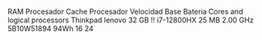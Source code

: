 RAM 
Procesador 
Cache Procesador 
Velocidad 
Base 
Bateria 
Cores and logical processors 
Thinkpad lenovo 
32 GB !! 
i7-12800HX 
25 MB 
2.00 GHz 
5B10W51894 94Wh 
16 24 

